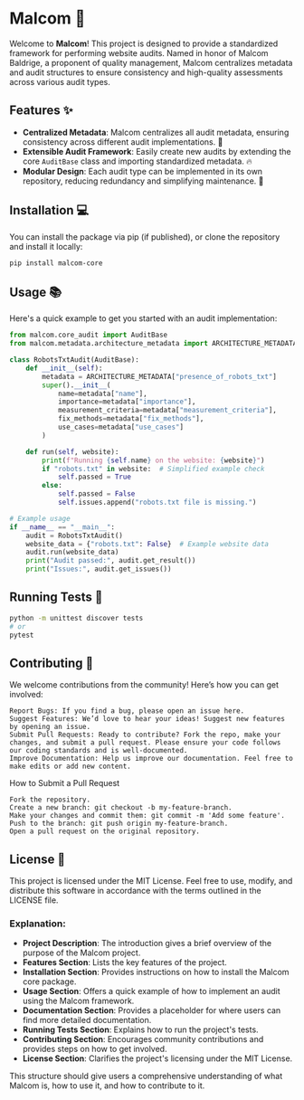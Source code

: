 # Malcom 🚀

Welcome to **Malcom**! This project is designed to provide a standardized framework for performing website audits. Named in honor of Malcom Baldrige, a proponent of quality management, Malcom centralizes metadata and audit structures to ensure consistency and high-quality assessments across various audit types.

## Features ✨

- **Centralized Metadata**: Malcom centralizes all audit metadata, ensuring consistency across different audit implementations. 🎉
- **Extensible Audit Framework**: Easily create new audits by extending the core `AuditBase` class and importing standardized metadata. 🔥
- **Modular Design**: Each audit type can be implemented in its own repository, reducing redundancy and simplifying maintenance. 🌟

## Installation 💻

You can install the package via pip (if published), or clone the repository and install it locally:

```bash
pip install malcom-core
```

## Usage 📚

Here's a quick example to get you started with an audit implementation:

```python
from malcom.core_audit import AuditBase
from malcom.metadata.architecture_metadata import ARCHITECTURE_METADATA

class RobotsTxtAudit(AuditBase):
    def __init__(self):
        metadata = ARCHITECTURE_METADATA["presence_of_robots_txt"]
        super().__init__(
            name=metadata["name"],
            importance=metadata["importance"],
            measurement_criteria=metadata["measurement_criteria"],
            fix_methods=metadata["fix_methods"],
            use_cases=metadata["use_cases"]
        )

    def run(self, website):
        print(f"Running {self.name} on the website: {website}")
        if "robots.txt" in website:  # Simplified example check
            self.passed = True
        else:
            self.passed = False
            self.issues.append("robots.txt file is missing.")

# Example usage
if __name__ == "__main__":
    audit = RobotsTxtAudit()
    website_data = {"robots.txt": False}  # Example website data
    audit.run(website_data)
    print("Audit passed:", audit.get_result())
    print("Issues:", audit.get_issues())
```

## Running Tests 🧪

```bash
python -m unittest discover tests
# or
pytest
```

## Contributing 🤝
We welcome contributions from the community! Here’s how you can get involved:

    Report Bugs: If you find a bug, please open an issue here.
    Suggest Features: We’d love to hear your ideas! Suggest new features by opening an issue.
    Submit Pull Requests: Ready to contribute? Fork the repo, make your changes, and submit a pull request. Please ensure your code follows our coding standards and is well-documented.
    Improve Documentation: Help us improve our documentation. Feel free to make edits or add new content.

How to Submit a Pull Request

    Fork the repository.
    Create a new branch: git checkout -b my-feature-branch.
    Make your changes and commit them: git commit -m 'Add some feature'.
    Push to the branch: git push origin my-feature-branch.
    Open a pull request on the original repository.

## License 📄

This project is licensed under the MIT License. Feel free to use, modify, and distribute this software in accordance with the terms outlined in the LICENSE file.


### Explanation:

- **Project Description**: The introduction gives a brief overview of the purpose of the Malcom project.
- **Features Section**: Lists the key features of the project.
- **Installation Section**: Provides instructions on how to install the Malcom core package.
- **Usage Section**: Offers a quick example of how to implement an audit using the Malcom framework.
- **Documentation Section**: Provides a placeholder for where users can find more detailed documentation.
- **Running Tests Section**: Explains how to run the project's tests.
- **Contributing Section**: Encourages community contributions and provides steps on how to get involved.
- **License Section**: Clarifies the project's licensing under the MIT License.

This structure should give users a comprehensive understanding of what Malcom is, how to use it, and how to contribute to it.
